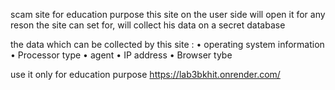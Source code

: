 scam site for education purpose 
this site on the user side will open it for any reson the site can set for, will collect his data on a secret database

the data which can be collected by this site : 
• operating system information 
• Processor type
• agent
• IP address
• Browser tybe 

use it only for education purpose 
https://lab3bkhit.onrender.com/
